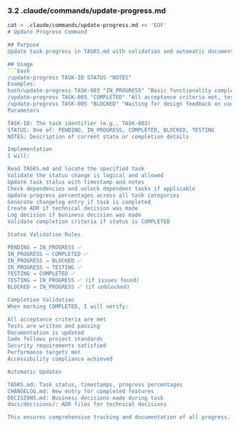 ### **3.2 .claude/commands/update-progress.md**
```bash
cat > .claude/commands/update-progress.md << 'EOF'
# Update Progress Command

## Purpose
Update task progress in TASKS.md with validation and automatic documentation updates.

## Usage
```bash
/update-progress TASK-ID STATUS "NOTES"
Examples:
bash/update-progress TASK-003 "IN_PROGRESS" "Basic functionality complete, working on accessibility"
/update-progress TASK-003 "COMPLETED" "All acceptance criteria met, tests passing"
/update-progress TASK-005 "BLOCKED" "Waiting for design feedback on user flow"
Parameters

TASK-ID: The task identifier (e.g., TASK-003)
STATUS: One of: PENDING, IN_PROGRESS, COMPLETED, BLOCKED, TESTING
NOTES: Description of current state or completion details

Implementation
I will:

Read TASKS.md and locate the specified task
Validate the status change is logical and allowed
Update task status with timestamp and notes
Check dependencies and unlock dependent tasks if applicable
Update progress percentages across all task categories
Generate changelog entry if task is completed
Create ADR if technical decision was made
Log decision if business decision was made
Validate completion criteria if status is COMPLETED

Status Validation Rules

PENDING → IN_PROGRESS ✅
IN_PROGRESS → COMPLETED ✅
IN_PROGRESS → BLOCKED ✅
IN_PROGRESS → TESTING ✅
TESTING → COMPLETED ✅
TESTING → IN_PROGRESS ✅ (if issues found)
BLOCKED → IN_PROGRESS ✅ (if unblocked)

Completion Validation
When marking COMPLETED, I will verify:

All acceptance criteria are met
Tests are written and passing
Documentation is updated
Code follows project standards
Security requirements satisfied
Performance targets met
Accessibility compliance achieved

Automatic Updates

TASKS.md: Task status, timestamps, progress percentages
CHANGELOG.md: New entry for completed features
DECISIONS.md: Business decisions made during task
docs/decisions/: ADR files for technical decisions

This ensures comprehensive tracking and documentation of all progress.
